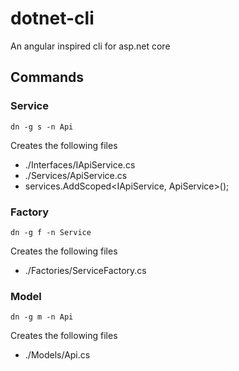 # dotnet-cli
An angular inspired cli for asp.net core

## Commands
### Service
<code>dn -g s -n Api</code>

Creates the following files
- ./Interfaces/IApiService.cs
- ./Services/ApiService.cs
- services.AddScoped<IApiService, ApiService>();

### Factory
<code>dn -g f -n Service</code>

Creates the following files
- ./Factories/ServiceFactory.cs

### Model 
<code>dn -g m -n Api</code>

Creates the following files
- ./Models/Api.cs

